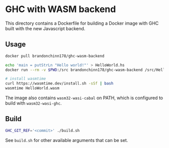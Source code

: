 # GHC with WASM backend

This directory contains a Dockerfile for building a Docker image with GHC built with the new Javascript backend.

## Usage

```bash
docker pull brandonchinn178/ghc-wasm-backend

echo 'main = putStrLn "Hello world!"' > HelloWorld.hs
docker run --rm -v $PWD:/src brandonchinn178/ghc-wasm-backend /src/HelloWorld.hs

# install wasmtime
curl https://wasmtime.dev/install.sh -sSf | bash
wasmtime HelloWorld.wasm
```

The image also contains `wasm32-wasi-cabal` on PATH, which is configured to build with `wasm32-wasi-ghc`.

## Build

```bash
GHC_GIT_REF='<commit>' ./build.sh
```

See `build.sh` for other available arguments that can be set.
